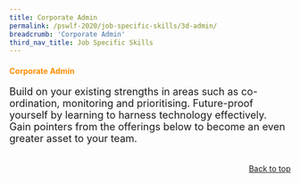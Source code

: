 ```yaml
---
title: Corporate Admin
permalink: /pswlf-2020/job-specific-skills/3d-admin/
breadcrumb: 'Corporate Admin'
third_nav_title: Job Specific Skills
---
```


#### <font color="darkorange"><b>Corporate Admin</b></font><a name="corpadmin"></a>
<font size="4">Build on your existing strengths in areas such as co-ordination, monitoring and prioritising. Future-proof yourself by learning to harness technology effectively. Gain pointers from the offerings below to become an even greater asset to your team.<br><br></font>

<div style="text-align: right"><a href="#top">Back to top</a></div>

